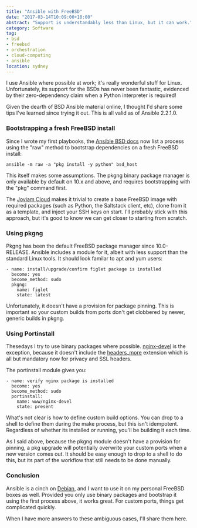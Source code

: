 ```yaml
---
title: "Ansible with FreeBSD"
date: "2017-03-14T10:09:00+10:00"
abstract: "Support is understandably less than Linux, but it can work."
category: Software
tag:
- bsd
- freebsd
- orchestration
- cloud-computing
- ansible
location: sydney
---
```

I use Ansible where possible at work; it's really wonderful stuff for Linux. Unfortunately, its support for the BSDs has never been fantastic, evidenced by their zero-dependency claim when a Python interpreter is required!

Given the dearth of BSD Ansible material online, I thought I'd share some tips I've learned since trying it out. This is all valid as of Ansible 2.2.1.0.

### Bootstrapping a fresh FreeBSD install

Since I wrote my first playbooks, the [Ansible BSD docs] now list a process using the "raw" method to bootstrap dependencies on a fresh FreeBSD install:

    ansible -m raw -a "pkg install -y python" bsd_host

This itself makes some assumptions. The pkgng binary package manager is only available by default on 10.x and above, and requires bootstrapping with the "pkg" command first.

The [Joviam Cloud] makes it trivial to create a base FreeBSD image with required packages (such as Python, the Saltstack client, etc), clone from it as a template, and inject your SSH keys on start. I'll probably stick with this approach, but it's good to know we can get closer to starting from scratch.


### Using pkgng

Pkgng has been the default FreeBSD package manager since 10.0-RELEASE. Ansible includes a module for it, albeit with less support than the standard Linux tools. It should look familar to apt and yum users:

    - name: install/upgrade/confirm figlet package is installed
      become: yes
      become_method: sudo
      pkgng: 
        name: figlet
        state: latest

Unfortunately, it doesn't have a provision for package pinning. This is important so your custom builds from ports don't get clobbered by newer, generic builds in pkgng.


### Using Portinstall

Thesedays I try to use binary packages where possible. [nginx-devel] is the exception, because it doesn't include the [headers_more] extension which is all but mandatory now for privacy and SSL headers.

The portinstall module gives you:

    - name: verify nginx package is installed
      become: yes
      become_method: sudo
      portinstall: 
        name: www/nginx-devel
        state: present

What's not clear is how to define custom build options. You can drop to a shell to define them during the make process, but this isn't idempotent. Regardless of whether its installed or running, you'll be building it each time.

As I said above, because the pkgng module doesn't have a provision for pinning, a pkg upgrade will potentially overwrite your custom ports when a new version comes out. It should be easy enough to drop to a shell to do this, but its part of the workflow that still needs to be done manually.

### Conclusion

Ansible is a cinch on [Debian], and I want to use it on my personal FreeBSD boxes as well. Provided you only use binary packages and bootstrap it using the first process above, it works great. For custom ports, things get complicated quickly.

When I have more answers to these ambiguous cases, I'll share them here.

[Debian]: https://docs.ansible.com/ansible/apt_module.html
[Ansible BSD docs]: https://docs.ansible.com/ansible/intro_bsd.html
[Joviam Cloud]: https://joviam.com/
[portinstall]: https://docs.ansible.com/ansible/portinstall_module.html
[nginx-devel]: https://www.freshports.org/www/nginx-devel/
[headers_more]: https://github.com/openresty/headers-more-nginx-module 
